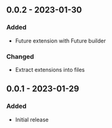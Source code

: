 ## 0.0.2 - 2023-01-30
### Added
- Future extension with Future builder

### Changed
- Extract extensions into files

## 0.0.1 - 2023-01-29
### Added
- Initial release